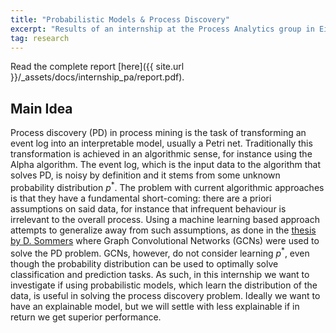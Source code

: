 ```yaml
---
title: "Probabilistic Models & Process Discovery"
excerpt: "Results of an internship at the Process Analytics group in Eindhoven."
tag: research
---
```


Read the complete report [here]({{ site.url }}/_assets/docs/internship_pa/report.pdf).

## Main Idea

<!-- TODO: Rewrite this; it's the last thing to do before I can update my site! :D -->

Process discovery (PD) in process mining is the task of transforming an event log into an interpretable model, usually a Petri net.
Traditionally this transformation is achieved in an algorithmic sense, for instance using the Alpha algorithm.
The event log, which is the input data to the algorithm that solves PD, is noisy by definition and it stems from some unknown probability distribution $p^*$.
The problem with current algorithmic approaches is that they have a fundamental short-coming: there are a priori assumptions on said data, for instance that infrequent behaviour is irrelevant to the overall process.
Using a machine learning based approach attempts to generalize away from such assumptions, as done in the [thesis by D. Sommers](https://research.tue.nl/en/studentTheses/process-discovery-using-machine-learning) where Graph Convolutional Networks (GCNs) were used to solve the PD problem.
GCNs, however, do not consider learning $p^*$, even though the probability distribution can be used to optimally solve classification and prediction tasks.
As such, in this internship we want to investigate if using probabilistic models, which learn the distribution of the data, is useful in solving the process discovery problem.
Ideally we want to have an explainable model, but we will settle with less explainable if in return we get superior performance.
